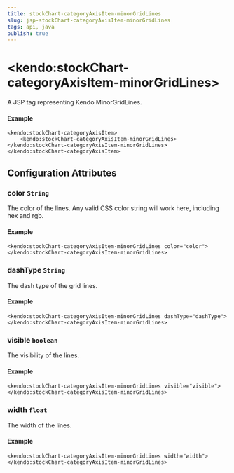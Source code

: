 ```yaml
---
title: stockChart-categoryAxisItem-minorGridLines
slug: jsp-stockChart-categoryAxisItem-minorGridLines
tags: api, java
publish: true
---
```


# \<kendo:stockChart-categoryAxisItem-minorGridLines\>
A JSP tag representing Kendo MinorGridLines.

#### Example
    <kendo:stockChart-categoryAxisItem>
        <kendo:stockChart-categoryAxisItem-minorGridLines></kendo:stockChart-categoryAxisItem-minorGridLines>
    </kendo:stockChart-categoryAxisItem>


## Configuration Attributes


### color `String`

The color of the lines. Any valid CSS color string will work here, including hex and
rgb.

#### Example
    <kendo:stockChart-categoryAxisItem-minorGridLines color="color">
    </kendo:stockChart-categoryAxisItem-minorGridLines>



### dashType `String`

The dash type of the grid lines.

#### Example
    <kendo:stockChart-categoryAxisItem-minorGridLines dashType="dashType">
    </kendo:stockChart-categoryAxisItem-minorGridLines>



### visible `boolean`

The visibility of the lines.

#### Example
    <kendo:stockChart-categoryAxisItem-minorGridLines visible="visible">
    </kendo:stockChart-categoryAxisItem-minorGridLines>



### width `float`

The width of the lines.

#### Example
    <kendo:stockChart-categoryAxisItem-minorGridLines width="width">
    </kendo:stockChart-categoryAxisItem-minorGridLines>



